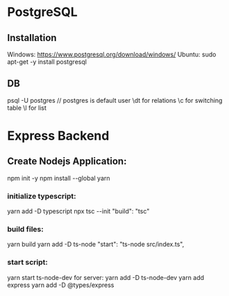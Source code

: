# PostgreSQL

## Installation
Windows: https://www.postgresql.org/download/windows/
Ubuntu: sudo apt-get -y install postgresql

## DB
psql -U postgres // postgres is default user
\dt for relations
\c for switching table
\l for list

# Express Backend

## Create Nodejs Application: 
npm init -y
npm install --global yarn
### initialize typescript:
yarn add -D typescript
npx tsc --init
"build": "tsc"
### build files: 
yarn build
yarn add -D ts-node
"start": "ts-node src/index.ts",
### start script:
yarn start
ts-node-dev for server:
yarn add -D ts-node-dev
yarn add express
yarn add -D @types/express